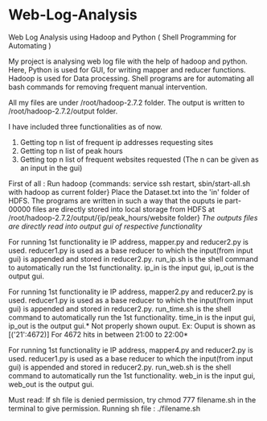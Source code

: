 # Web-Log-Analysis
Web Log Analysis using Hadoop and Python ( Shell Programming for Automating )

My project is analysing web log file with the help of hadoop and python.
Here, Python is used for GUI, for writing mapper and reducer functions.
Hadoop is used for Data processing. Shell programs are for automating all bash commands for removing frequent manual intervention.

All my files are under /root/hadoop-2.7.2 folder. The output is written to /root/hadoop-2.7.2/output folder.

I have included three functionalities as of now. 
1) Getting top n list of frequent ip addresses requesting sites
2) Getting top n list of peak hours
3) Getting top n list of frequent websites requested
(The n can be given as an input in the gui)

First of all : Run hadoop {commands: service ssh restart, sbin/start-all.sh with hadoop as current folder}
Place the Dataset.txt into the 'in' folder of HDFS. The programs are written in such a way that the ouputs ie part-00000 files are directly stored into local storage from HDFS at /root/hadoop-2.7.2/output/{ip/peak_hours/website folder}
*The outputs files are directly read into output gui of respective functionality*

For running 1st functionality ie IP address, mapper.py and reducer2.py is used. reducer1.py is used as a base reducer to which the input(from input gui) is appended and stored in reducer2.py. run_ip.sh is the shell command to automatically run the 1st functionality. ip_in is the input gui, ip_out is the output gui. 

For running 1st functionality ie IP address, mapper2.py and reducer2.py is used. reducer1.py is used as a base reducer to which the input(from input gui) is appended and stored in reducer2.py. run_time.sh is the shell command to automatically run the 1st functionality. time_in is the input gui, ip_out is the output gui.* Not properly shown ouput. Ex: Ouput is shown as [('21':4672)] For 4672 hits in between 21:00 to 22:00*

For running 1st functionality ie IP address, mapper4.py and reducer2.py is used. reducer1.py is used as a base reducer to which the input(from input gui) is appended and stored in reducer2.py. run_web.sh is the shell command to automatically run the 1st functionality. web_in is the input gui, web_out is the output gui. 

Must read:
If sh file is denied permission, try chmod 777 filename.sh in the terminal to give permission.
Running sh file : ./filename.sh
